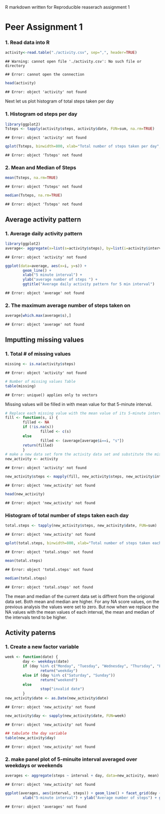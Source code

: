 R markdown written for Reproducible reaserach assignment 1

# Peer Assignment 1

### 1. Read data into R


```r
activity<-read.table("./activity.csv", sep=",", header=TRUE)
```

```
## Warning: cannot open file './activity.csv': No such file or directory
```

```
## Error: cannot open the connection
```

```r
head(activity)
```

```
## Error: object 'activity' not found
```

Next let us plot histogram of total steps taken per day

### 1. Histogram od steps per day


```r
library(ggplot2)
Tsteps <- tapply(activity$steps, activity$date, FUN=sum, na.rm=TRUE)
```

```
## Error: object 'activity' not found
```

```r
qplot(Tsteps, binwidth=800, xlab="Total number of steps taken per day", main="Histograms of Total number of steps")
```

```
## Error: object 'Tsteps' not found
```

### 2. Mean and Median of Steps

```r
mean(Tsteps, na.rm=TRUE)
```

```
## Error: object 'Tsteps' not found
```

```r
median(Tsteps, na.rm=TRUE)
```

```
## Error: object 'Tsteps' not found
```

## Average activity pattern 

### 1. Average daily activity pattern


```r
library(ggplot2)
average<- aggregate(x=list(s=activity$steps), by=list(i=activity$interval), FUN=mean, na.rm=TRUE)
```

```
## Error: object 'activity' not found
```

```r
ggplot(data=average, aes(x=i, y=s)) +
        geom_line() +
        xlab("5 minute interval") +
        ylab("average number of steps ") + 
        ggtitle("Average daily activity pattern for 5 min interval")
```

```
## Error: object 'average' not found
```

### 2. The maximum average number of steps taken on 

```r
average[which.max(average$s),]
```

```
## Error: object 'average' not found
```

## Imputting missing values

### 1. Total # of missing values

```r
missing <- is.na(activity$steps)
```

```
## Error: object 'activity' not found
```

```r
# Number of missing values Table
table(missing)
```

```
## Error: unique() applies only to vectors
```



Missing values will be filled in with mean value for that 5-minute
interval.


```r
# Replace each missing value with the mean value of its 5-minute interval
fill <- function(s, i) {
        filled <- NA
        if (!is.na(s))
                filled <- c(s)
        else
                filled <- (average[average$i==i, "s"])
        return(filled)
        }
# make a new data set form the activity data set and substitute the missing values
new_activity <- activity
```

```
## Error: object 'activity' not found
```

```r
new_activity$steps <- mapply(fill, new_activity$steps, new_activity$interval)
```

```
## Error: object 'new_activity' not found
```

```r
head(new_activity)
```

```
## Error: object 'new_activity' not found
```

### Histogram of total number of steps taken each day


```r
total.steps <- tapply(new_activity$steps, new_activity$date, FUN=sum)
```

```
## Error: object 'new_activity' not found
```

```r
qplot(total.steps, binwidth=800, xlab="Total number of steps taken each day")
```

```
## Error: object 'total.steps' not found
```

```r
mean(total.steps)
```

```
## Error: object 'total.steps' not found
```

```r
median(total.steps)
```

```
## Error: object 'total.steps' not found
```
The mean and median of the current data set is diffrent from the origional data set. Both mean and median are higher. For any NA score values, on the previous analysis the values were set to zero. But now when we replace the NA values with the mean values of each interval, the mean and median of the intervals tend to be higher. 


## Activity paterns

### 1. Create a new factor variable


```r
week <- function(date) {
        day <- weekdays(date)
        if (day %in% c("Monday", "Tuesday", "Wednesday", "Thursday", "Friday"))
                return("weekday")
        else if (day %in% c("Saturday", "Sunday"))
                return("weekend")
        else
                stop("invalid date")
        }
new_activity$date <- as.Date(new_activity$date)
```

```
## Error: object 'new_activity' not found
```

```r
new_activity$day <- sapply(new_activity$date, FUN=week)
```

```
## Error: object 'new_activity' not found
```

```r
## tabulate the day variable
table(new_activity$day)
```

```
## Error: object 'new_activity' not found
```
### 2. make panel plot of 5-minuite interval averaged over weekdays or weekends


```r
averages <- aggregate(steps ~ interval + day, data=new_activity, mean)
```

```
## Error: object 'new_activity' not found
```

```r
ggplot(averages, aes(interval, steps)) + geom_line() + facet_grid(day ~ .) +
        xlab("5-minute interval") + ylab("Average number of steps") + ggtitle("Average number of steps on 5-minute interval")
```

```
## Error: object 'averages' not found
```



